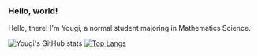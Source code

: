 ### Hello, world! 

Hello, there! I'm Yougi, a normal student majoring in Mathematics Science. 

![Yougi's GitHub stats](https://github-readme-stats.vercel.app/api?username=Westlifers&count_private=true&show_icons=true)
[![Top Langs](https://github-readme-stats.vercel.app/api/top-langs/?username=Westlifers&hide=html,css)](https://github.com/anuraghazra/github-readme-stats)
